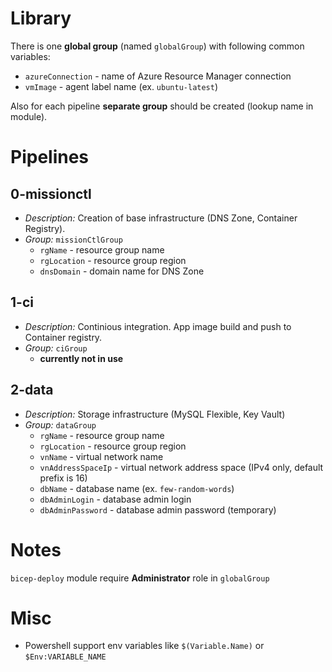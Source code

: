 # Library

There is one **global group** (named `globalGroup`) with following common variables:

- `azureConnection` - name of Azure Resource Manager connection
- `vmImage` - agent label name (ex. `ubuntu-latest`)

Also for each pipeline **separate group** should be created (lookup name in module).

# Pipelines

## 0-missionctl

- _Description:_ Creation of base infrastructure (DNS Zone, Container Registry).
- _Group:_ `missionCtlGroup`
  - `rgName` - resource group name
  - `rgLocation` - resource group region
  - `dnsDomain` - domain name for DNS Zone

## 1-ci

- _Description:_ Continious integration. App image build and push to Container registry.
- _Group:_ `ciGroup`
  - **currently not in use**

## 2-data

- _Description:_ Storage infrastructure (MySQL Flexible, Key Vault)
- _Group:_ `dataGroup`
  - `rgName` - resource group name
  - `rgLocation` - resource group region
  - `vnName` - virtual network name
  - `vnAddressSpaceIp` - virtual network address space (IPv4 only, default prefix is 16)
  - `dbName` - database name (ex. `few-random-words`)
  - `dbAdminLogin` - database admin login
  - `dbAdminPassword` - database admin password (temporary)

# Notes

`bicep-deploy` module require **Administrator** role in `globalGroup`

# Misc

- Powershell support env variables like `$(Variable.Name)` or `$Env:VARIABLE_NAME`
